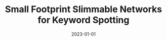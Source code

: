 ---
title: "Small Footprint Slimmable Networks for Keyword Spotting"
collection: publications
permalink: /publication/2023-icassp
date: 2023-01-01
venue: 'IEEE International Conference on Acoustics, Speech and Signal Processing (ICASSP)'
citation: 'Akhtar Z, Khursheed MO, Du D, Liu Y (2023)'
---